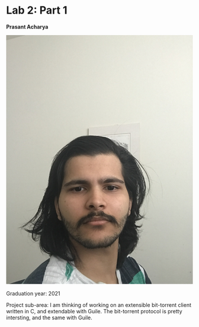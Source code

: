 # Lab 2: Part 1

**Prasant Acharya**

![](photo.jpg)

Graduation year: 2021

Project sub-area: I am thinking of working on an extensible bit-torrent client written in C, and extendable with Guile. The bit-torrent protocol is pretty intersting, and the same with Guile.

